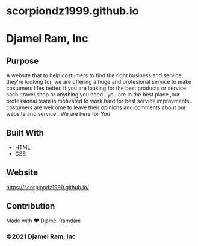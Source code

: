 # scorpiondz1999.github.io
# Djamel Ram, Inc

## Purpose
A website that to help costumers to find the right business and service they're looking for, we are offering a huge and profesional service to make costumers lifes better.
If you are looking for the best products or service sach :travel,shop or anything you need , you are in the best place ,our professional team is motivated  to work hard for best service improvments .
  costumers are welcome to leave their opinions and comments about our website and service . 
                          We are here for You 

## Built With
* HTML
* CSS

## Website
https://scorpiondz1999.github.io/

## Contribution
Made with ❤️ Djamel Ramdani

### ©️2021 Djamel Ram, Inc 